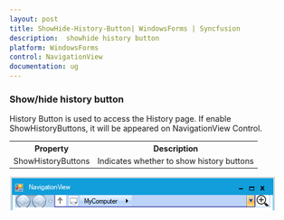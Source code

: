 ```yaml
---
layout: post
title: ShowHide-History-Button| WindowsForms | Syncfusion
description:  showhide history button
platform: WindowsForms
control: NavigationView 
documentation: ug
---
```



### Show/hide history button

History Button is used to access the History page. If enable ShowHistoryButtons, it will be appeared on NavigationView Control.


<table>
<tr>
<th>
Property</th><th>
Description</th></tr>
<tr>
<td>
ShowHistoryButtons</td><td>
Indicates whether to show history buttons</td></tr>
</table>


![](Getting-Started_images/NavigationView6.png)
